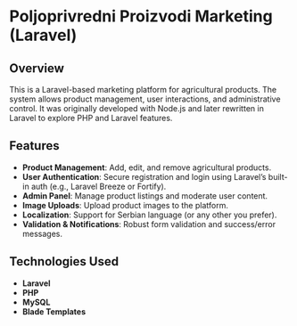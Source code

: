 # Poljoprivredni Proizvodi Marketing (Laravel)

## Overview

This is a Laravel-based marketing platform for agricultural products. The system allows product management, user interactions, and administrative control. It was originally developed with Node.js and later rewritten in Laravel to explore PHP and Laravel features.

## Features

- **Product Management**: Add, edit, and remove agricultural products.
- **User Authentication**: Secure registration and login using Laravel’s built-in auth (e.g., Laravel Breeze or Fortify).
- **Admin Panel**: Manage product listings and moderate user content.
- **Image Uploads**: Upload product images to the platform.
- **Localization**: Support for Serbian language (or any other you prefer).
- **Validation & Notifications**: Robust form validation and success/error messages.

## Technologies Used

- **Laravel** 
- **PHP** 
- **MySQL**
- **Blade Templates**

